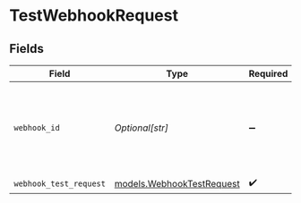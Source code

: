 # TestWebhookRequest


## Fields

| Field                                                                    | Type                                                                     | Required                                                                 | Description                                                              |
| ------------------------------------------------------------------------ | ------------------------------------------------------------------------ | ------------------------------------------------------------------------ | ------------------------------------------------------------------------ |
| `webhook_id`                                                             | *Optional[str]*                                                          | :heavy_minus_sign:                                                       | The webhook to be tested. Only required for testing an existing webhook. |
| `webhook_test_request`                                                   | [models.WebhookTestRequest](../models/webhooktestrequest.md)             | :heavy_check_mark:                                                       | N/A                                                                      |